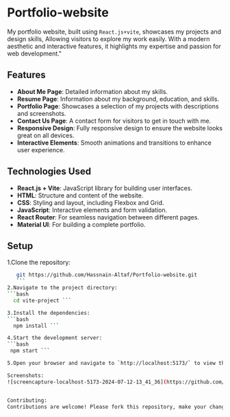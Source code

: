 # Portfolio-website
My portfolio website, built using `React.js+vite`, showcases my projects and design skills, Allowing visitors to explore my work easily. With a modern aesthetic and interactive features, it highlights my expertise and passion for web development."

## Features

- **About Me Page**: Detailed information about my skills.
- **Resume Page**: Information about my background, education, and skills.
- **Portfolio Page**: Showcases a selection of my projects with descriptions and screenshots.
- **Contact Us Page**: A contact form for visitors to get in touch with me.
- **Responsive Design**: Fully responsive design to ensure the website looks great on all devices.
- **Interactive Elements**: Smooth animations and transitions to enhance user experience.

## Technologies Used

- **React.js + Vite**: JavaScript library for building user interfaces.
- **HTML**: Structure and content of the website.
- **CSS**: Styling and layout, including Flexbox and Grid.
- **JavaScript**: Interactive elements and form validation.
- **React Router**: For seamless navigation between different pages.
- **Material UI**: For building a complete portfolio.

## Setup

1.Clone the repository:
 ```bash
    git https://github.com/Hassnain-Altaf/Portfolio-website.git
    ```
2.Navigate to the project directory:
```bash
   cd vite-project ```

3.Install the dependencies:
```bash
   npm install ```

4.Start the development server:
```bash
  npm start ```

5.Open your browser and navigate to `http://localhost:5173/` to view the website.

Screenshots:
![screencapture-localhost-5173-2024-07-12-13_41_36](https://github.com/user-attachments/assets/cb68afd7-0fe6-4814-b720-adc14ca61321)


Contributing:
Contributions are welcome! Please fork this repository, make your changes, and submit a pull request.




